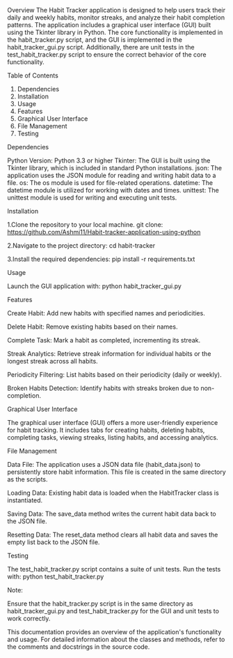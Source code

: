 Overview
The Habit Tracker application is designed to help users track their daily and weekly habits, monitor streaks, and analyze their habit completion patterns. The application includes a graphical user interface (GUI) built using the Tkinter library in Python. The core functionality is implemented in the habit_tracker.py script, and the GUI is implemented in the habit_tracker_gui.py script. Additionally, there are unit tests in the test_habit_tracker.py script to ensure the correct behavior of the core functionality.


Table of Contents

1. Dependencies
2. Installation
3. Usage
4. Features
5. Graphical User Interface
6. File Management
7. Testing


Dependencies

Python Version: Python 3.3 or higher
Tkinter: The GUI is built using the Tkinter library, which is included in standard Python installations.
json: The application uses the JSON module for reading and writing habit data to a file.
os: The os module is used for file-related operations.
datetime: The datetime module is utilized for working with dates and times.
unittest: The unittest module is used for writing and executing unit tests.


Installation

 1.Clone the repository to your local machine. 
 git clone:  https://github.com/Ashmi11/Habit-tracker-application-using-python 

2.Navigate to the project directory:
cd habit-tracker

3.Install the required dependencies:
pip install -r requirements.txt


Usage

Launch the GUI application with:
python habit_tracker_gui.py


Features

 Create Habit: Add new habits with specified names and periodicities.

 Delete Habit: Remove existing habits based on their names.

 Complete Task: Mark a habit as completed, incrementing its streak.

 Streak Analytics: Retrieve streak information for individual habits or the longest streak across all habits.

 Periodicity Filtering: List habits based on their periodicity (daily or weekly).

Broken Habits Detection: Identify habits with streaks broken due to non-completion.



Graphical User Interface

The graphical user interface (GUI) offers a more user-friendly experience for habit 
tracking. It includes tabs for creating habits, deleting habits, completing tasks, 
viewing streaks, listing habits, and accessing analytics.


File Management

Data File: The application uses a JSON data file (habit_data.json) to persistently store habit information. This file is created in the same directory as the scripts.

Loading Data: Existing habit data is loaded when the HabitTracker class is instantiated.

Saving Data: The save_data method writes the current habit data back to the JSON file.

Resetting Data: The reset_data method clears all habit data and saves the empty list back to the JSON file.


Testing

The test_habit_tracker.py script contains a suite of unit tests. Run the tests with:
python test_habit_tracker.py


Note: 

Ensure that the habit_tracker.py script is in the same directory as habit_tracker_gui.py and test_habit_tracker.py for the GUI and unit tests to work correctly.

This documentation provides an overview of the application's functionality and usage. For detailed information about the classes and methods, refer to the comments and docstrings in the source code.





